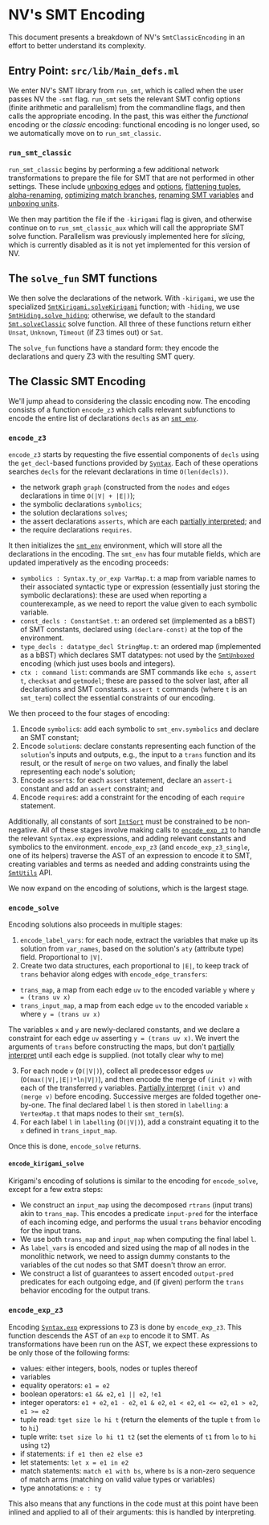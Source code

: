 # NV's SMT Encoding

This document presents a breakdown of NV's `SmtClassicEncoding` in an effort to better understand its complexity.

## Entry Point: `src/lib/Main_defs.ml`

We enter NV's SMT library from `run_smt`, which is called when the user passes NV the `-smt` flag.
`run_smt` sets the relevant SMT config options (finite arithmetic and parallelism) from the commandline flags,
and then calls the appropriate encoding.
In the past, this was either the _functional_ encoding or the _classic_ encoding:
functional encoding is no longer used, so we automatically move on to `run_smt_classic`.

### `run_smt_classic`

`run_smt_classic` begins by performing a few additional network transformations to prepare
the file for SMT that are not performed in other settings.
These include [unboxing edges](src/lib/transformations/UnboxEdges.ml) and
[options](src/lib/transformations/UnboxOptions.ml),
[flattening tuples](src/lib/transformations/TupleFlatten.ml),
[alpha-renaming](src/lib/transformations/Renaming.ml),
[optimizing match branches](src/lib/transformations/OptimizeBranches.ml),
[renaming SMT variables](src/lib/transformations/RenameForSMT.ml) and
[unboxing units](src/lib/transformations/UnboxUnits.ml).

We then may partition the file if the `-kirigami` flag is given, and otherwise
continue on to `run_smt_classic_aux` which will call the appropriate SMT solve function.
Parallelism was previously implemented here for _slicing_, which is currently disabled as it is not yet implemented
for this version of NV.

## The `solve_fun` SMT functions

We then solve the declarations of the network.
With `-kirigami`, we use the specialized [`SmtKirigami.solveKirigami`][smtkirigami] function;
with `-hiding`, we use [`SmtHiding.solve_hiding`][smthiding];
otherwise, we default to the standard [`Smt.solveClassic`][smt] solve function.
All three of these functions return either `Unsat`, `Unknown`, `Timeout` (if Z3 times out) or `Sat`.

The `solve_fun` functions have a standard form: they encode the declarations and
query Z3 with the resulting SMT query.

## The Classic SMT Encoding

We'll jump ahead to considering the classic encoding now.
The encoding consists of a function `encode_z3` which calls relevant
subfunctions to encode the entire list of declarations `decls` as an [`smt_env`][smtutils].

### `encode_z3`

`encode_z3` starts by requesting the five essential components of `decls` using the `get_decl`-based functions provided
by [`Syntax`][syntax]. Each of these operations searches `decls` for the relevant declarations in time `O(len(decls))`.

- the network graph `graph` (constructed from the `nodes` and `edges` declarations in time `O(|V| + |E|)`);
- the symbolic declarations `symbolics`;
- the solution declarations `solves`;
- the assert declarations `asserts`, which are each [partially interpreted][interppartial]; and
- the require declarations `requires`.

It then initializes the [`smt_env`][smtutils] environment, which will store all the declarations
in the encoding. The `smt_env` has four mutable fields, which are updated imperatively as the encoding proceeds:

- `symbolics : Syntax.ty_or_exp VarMap.t`: a map from variable names to their associated syntactic type or expression
  (essentially just storing the symbolic declarations): these are used when reporting a counterexample, as we need to report
  the value given to each symbolic variable.
- `const_decls : ConstantSet.t`: an ordered set (implemented as a bBST) of SMT constants, declared using `(declare-const)` at
  the top of the environment.
- `type_decls : datatype_decl StringMap.t`: an ordered map (implemented as a bBST) which declares SMT datatypes: not used by
  the [`SmtUnboxed`][smtunboxed] encoding (which just uses bools and integers).
- `ctx : command list`: commands are SMT commands like `echo s`, `assert t`, `checksat` and `getmodel`; these are passed
  to the solver last, after all declarations and SMT constants. `assert t` commands (where `t` is an `smt_term`)
  collect the essential constraints of our encoding.

We then proceed to the four stages of encoding:

1. Encode `symbolic`s: add each symbolic to `smt_env.symbolics` and declare an SMT constant;
2. Encode `solution`s: declare constants representing each function of the `solution`'s inputs and outputs,
   e.g., the input to a `trans` function and its result, or the result of `merge` on two values,
   and finally the label representing each node's solution;
3. Encode `assert`s: for each `assert` statement, declare an `assert-i` constant and add an `assert` constraint; and
4. Encode `require`s: add a constraint for the encoding of each `require` statement.

Additionally, all constants of sort [`IntSort`][smtutils] must be constrained to be non-negative.
All of these stages involve making calls to [`encode_exp_z3`][smtunboxed] to handle
the relevant `Syntax.exp` expressions, and adding relevant constants and symbolics to the environment.
`encode_exp_z3` (and `encode_exp_z3_single`, one of its helpers) traverse the AST of an expression
to encode it to SMT, creating variables and terms as needed and adding constraints
using the [`SmtUtils`][smtutils] API.

We now expand on the encoding of solutions, which is the largest stage.

### `encode_solve`

Encoding solutions also proceeds in multiple stages:

1. `encode_label_vars`: for each node, extract the variables that make up its solution from `var_names`, based on the
   solution's `aty` (attribute type) field. Proportional to `|V|`.
2. Create two data structures, each proportional to `|E|`,
   to keep track of `trans` behavior along edges with `encode_edge_transfers`:

- `trans_map`, a map from each edge `uv` to the encoded variable `y` where `y = (trans uv x)`
- `trans_input_map`, a map from each edge `uv` to the encoded variable `x` where `y = (trans uv x)`

The variables `x` and `y` are newly-declared constants, and we declare a constraint for each edge `uv` asserting
`y = (trans uv x)`.
We invert the arguments of `trans` before constructing the maps, but don't [partially interpret][interppartial]
until each edge is supplied. (not totally clear why to me)

3. For each node `v` (`O(|V|)`), collect all predecessor edges `uv` (`O(max(|V|,|E|)*ln|V|)`),
   and then encode the merge of `(init v)` with each of the transferred `y` variables.
   [Partially interpret][interppartial] `(init v)` and `(merge v)` before encoding.
   Successive merges are folded together one-by-one.
   The final declared label `l` is then stored in `labelling`: a `VertexMap.t` that maps nodes to their `smt_term`(s).
4. For each label `l` in `labelling` (`O(|V|)`), add a constraint equating it to the `x` defined in `trans_input_map`.

Once this is done, `encode_solve` returns.

#### `encode_kirigami_solve`

Kirigami's encoding of solutions is similar to the encoding for `encode_solve`, except for a few extra steps:

- We construct an `input_map` using the decomposed `rtrans` (input trans) akin to `trans_map`. This encodes a predicate
  `input-pred` for the interface of each incoming edge, and performs the usual `trans` behavior encoding for the input trans.
- We use both `trans_map` and `input_map` when computing the final label `l`.
- As `label_vars` is encoded and sized using the map of all nodes in the monolithic network,
  we need to assign dummy constants to the variables of the cut nodes so that SMT doesn't throw an error.
- We construct a list of guarantees to assert encoded `output-pred` predicates for each outgoing edge, and (if given)
  perform the `trans` behavior encoding for the output trans.

### `encode_exp_z3`

Encoding [`Syntax.exp`][syntax] expressions to Z3 is done by `encode_exp_z3`.
This function descends the AST of an `exp` to encode it to SMT.
As transformations have been run on the AST, we expect these expressions to be only those of the following forms:

- values: either integers, bools, nodes or tuples thereof
- variables
- equality operators: `e1 = e2`
- boolean operators: `e1 && e2`, `e1 || e2`, `!e1`
- integer operators: `e1 + e2`, `e1 - e2`, `e1 & e2`, `e1 < e2`, `e1 <= e2`, `e1 > e2`, `e1 >= e2`
- tuple read: `tget size lo hi t` (return the elements of the tuple `t` from `lo` to `hi`)
- tuple write: `tset size lo hi t1 t2` (set the elements of `t1` from `lo` to `hi` using `t2`)
- if statements: `if e1 then e2 else e3`
- let statements: `let x = e1 in e2`
- match statements: `match e1 with bs`, where `bs` is a non-zero sequence of match arms (matching on valid value types or variables)
- type annotations: `e : ty`

This also means that any functions in the code must at this point have been inlined and applied to all of their arguments:
this is handled by interpreting.

[smtkirigami]: src/lib/smt/SmtKirigami.ml
[smthiding]: src/lib/smt/SmtHiding.ml
[smt]: src/lib/smt/Smt.ml
[smtutils]: src/lib/smt/SmtUtils.ml
[syntax]: src/lib/lang/Syntax.ml
[interppartial]: src/lib/interpreter/InterpPartial.ml
[smtunboxed]: src/lib/smt/SmtUnboxed.ml
